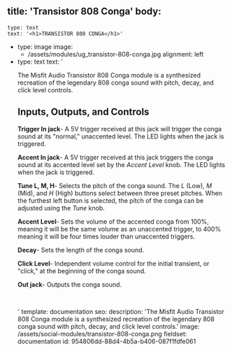 title: 'Transistor 808 Conga'
body:
  -
    type: text
    text: '<h1>TRANSISTOR 808 CONGA</h1>'
  -
    type: image
    image:
      - /assets/modules/ug_transistor-808-conga.jpg
    alignment: left
  -
    type: text
    text: '<p>The Misfit Audio Transistor 808 Conga module is a synthesized recreation of the legendary 808 conga sound with pitch, decay, and click level controls.<br></p><h2>Inputs, Outputs, and Controls</h2><p><strong>Trigger In jack</strong>- A 5V trigger received at this jack will trigger the conga sound at its "normal," unaccented level. The LED lights when the jack is triggered.&nbsp;</p><p><strong>Accent In jack</strong>- A 5V trigger received at this jack triggers the conga sound at its accented level set by the <em>Accent Level</em> knob. The LED lights when the jack is triggered.&nbsp;</p><p><strong>Tune L, M, H</strong>- Selects the pitch of the conga sound. The <em>L</em> (Low), <em>M</em> (Mid), and&nbsp;<em>H</em> (High) buttons select between three preset pitches. When the furthest left button is selected, the pitch of the conga can be adjusted using the <em>Tune</em> knob.&nbsp;</p><p><strong>Accent Level</strong>- Sets the volume of the accented conga from 100%, meaning it will be the same volume as an unaccented trigger, to 400% meaning it will be four times louder than unaccented triggers.&nbsp;</p><p><strong>Decay</strong>- Sets the length of the conga sound.&nbsp;</p><p><strong>Click Level</strong>- Independent volume control for the initial transient, or "click," at the beginning of the conga sound.&nbsp;</p><p><strong>Out jack</strong>- Outputs the conga sound.&nbsp;</p><p><br></p>'
template: documentation
seo:
  description: 'The Misfit Audio Transistor 808 Conga module is a synthesized recreation of the legendary 808 conga sound with pitch, decay, and click level controls.'
  image: /assets/social-modules/transistor-808-conga.png
fieldset: documentation
id: 954806dd-88d4-4b5a-b406-087f1fdfe061
